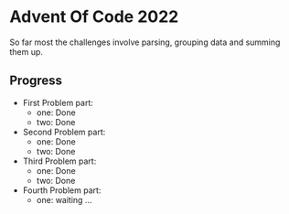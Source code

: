 # Advent Of Code 2022

So far most the challenges involve parsing, grouping data and summing them up.

## Progress
- First Problem part:
  - one: Done
  - two: Done
- Second Problem part:
  - one: Done
  - two: Done
- Third Problem part:
  - one: Done
  - two: Done
- Fourth Problem part:
  - one: waiting ... 
